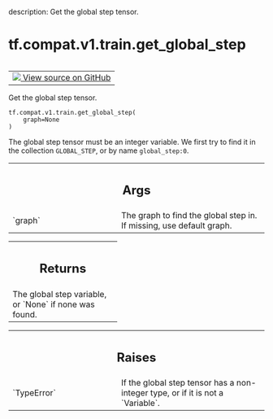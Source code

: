 description: Get the global step tensor.

<div itemscope itemtype="http://developers.google.com/ReferenceObject">
<meta itemprop="name" content="tf.compat.v1.train.get_global_step" />
<meta itemprop="path" content="Stable" />
</div>

# tf.compat.v1.train.get_global_step

<!-- Insert buttons and diff -->

<table class="tfo-notebook-buttons tfo-api nocontent" align="left">
<td>
  <a target="_blank" href="https://github.com/tensorflow/tensorflow/blob/r2.3/tensorflow/python/training/training_util.py#L71-L103">
    <img src="https://www.tensorflow.org/images/GitHub-Mark-32px.png" />
    View source on GitHub
  </a>
</td>
</table>



Get the global step tensor.

<pre class="devsite-click-to-copy prettyprint lang-py tfo-signature-link">
<code>tf.compat.v1.train.get_global_step(
    graph=None
)
</code></pre>



<!-- Placeholder for "Used in" -->

The global step tensor must be an integer variable. We first try to find it
in the collection `GLOBAL_STEP`, or by name `global_step:0`.

<!-- Tabular view -->
 <table class="responsive fixed orange">
<colgroup><col width="214px"><col></colgroup>
<tr><th colspan="2"><h2 class="add-link">Args</h2></th></tr>

<tr>
<td>
`graph`
</td>
<td>
The graph to find the global step in. If missing, use default graph.
</td>
</tr>
</table>



<!-- Tabular view -->
 <table class="responsive fixed orange">
<colgroup><col width="214px"><col></colgroup>
<tr><th colspan="2"><h2 class="add-link">Returns</h2></th></tr>
<tr class="alt">
<td colspan="2">
The global step variable, or `None` if none was found.
</td>
</tr>

</table>



<!-- Tabular view -->
 <table class="responsive fixed orange">
<colgroup><col width="214px"><col></colgroup>
<tr><th colspan="2"><h2 class="add-link">Raises</h2></th></tr>

<tr>
<td>
`TypeError`
</td>
<td>
If the global step tensor has a non-integer type, or if it is not
a `Variable`.
</td>
</tr>
</table>

